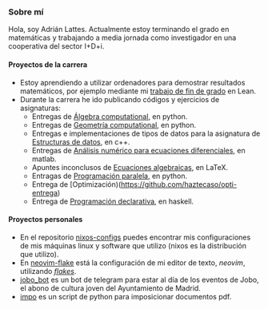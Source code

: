 ### Sobre mí

Hola, soy Adrián Lattes. Actualmente estoy terminando el grado en matemáticas y trabajando a media jornada como investigador en una cooperativa del sector I+D+i.

#### Proyectos de la carrera

- Estoy aprendiendo a utilizar ordenadores para demostrar resultados matemáticos, por ejemplo mediante mi [trabajo de fin de grado](/haztecaso/euclidean-geometry-lean) en Lean.
- Durante la carrera he ido publicando códigos y ejercicios de asignaturas:
  - Entregas de [Álgebra computational](https://github.com/haztecaso/acomp22), en python.
  - Entregas de [Geometría computational](https://github.com/haztecaso/gcomp22), en python.
  - Entregas e implementaciones de tipos de datos para la asignatura de [Estructuras de datos](https://github.com/haztecaso/edat21), en c++.
  - Entregas de [Análisis numérico para ecuaciones diferenciales](https://github.com/haztecaso/annu20), en matlab.
  - Apuntes inconclusos de [Ecuaciones algebraicas](https://github.com/haztecaso/eal21), en LaTeX.
  - Entragas de [Programación paralela](https://github.com/haztecaso/paralela21), en python.
  - Entrega de [Optimización)(https://github.com/haztecaso/opti-entrega)
  - Entrega de [Programación declarativa](https://github.com/haztecaso/prde20-entrega), en haskell.
  
#### Proyectos personales

- En el repositorio [nixos-configs](https://github.com/haztecaso/nixos-configs) puedes encontrar mis configuraciones de mis máquinas linux y software que utilizo (nixos es la distribución que utilizo).
- En [neovim-flake](https://github.com/haztecaso/neovim-flake) está la configuración de mi editor de texto, *neovim*, utilizando [*flakes*](https://nixos.wiki/wiki/Flakes).
- [jobo_bot](https://github.com/haztecaso/jobo_bot) es un bot de telegram para estar al día de los eventos de Jobo, el abono de cultura joven del Ayuntamiento de Madrid.
- [impo](https://github.com/haztecaso/impo) es un script de python para imposicionar documentos pdf.
